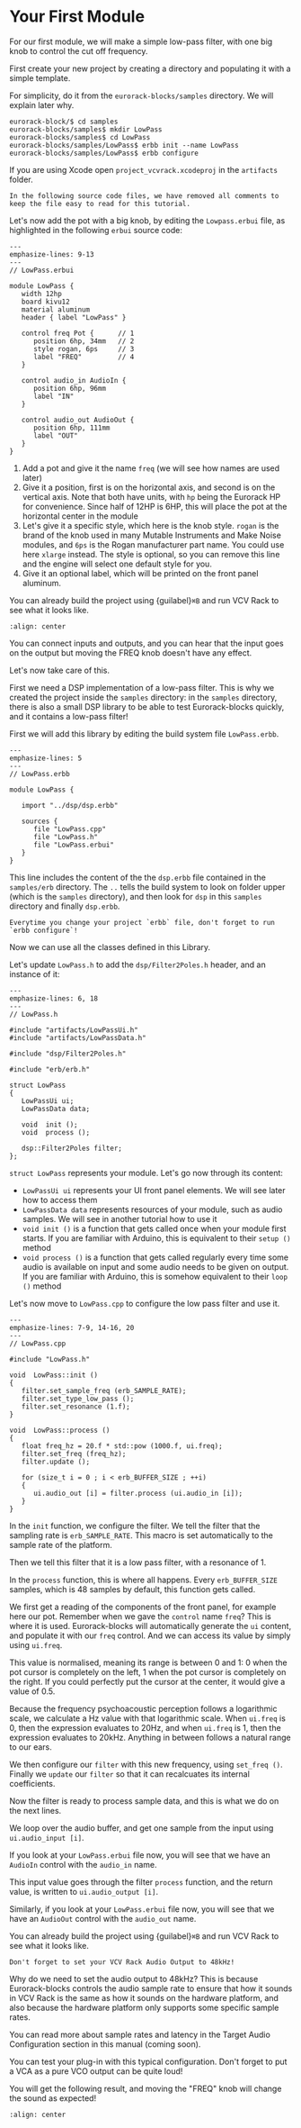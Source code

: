 # Your First Module

For our first module, we will make a simple low-pass filter, with one big knob to control
the cut off frequency.

First create your new project by creating a directory and populating it with a simple template.

For simplicity, do it from the `eurorack-blocks/samples` directory. We will explain later why.

```shell-session
eurorack-block/$ cd samples
eurorack-blocks/samples$ mkdir LowPass
eurorack-blocks/samples$ cd LowPass
eurorack-blocks/samples/LowPass$ erbb init --name LowPass
eurorack-blocks/samples/LowPass$ erbb configure
```

If you are using Xcode open `project_vcvrack.xcodeproj` in the `artifacts` folder.

```{note}
In the following source code files, we have removed all comments to
keep the file easy to read for this tutorial.
```

Let's now add the pot with a big knob, by editing the `Lowpass.erbui` file,
as highlighted in the following `erbui` source code:

```{code-block} erbui
---
emphasize-lines: 9-13
---
// LowPass.erbui

module LowPass {
   width 12hp
   board kivu12
   material aluminum
   header { label "LowPass" }

   control freq Pot {      // 1
      position 6hp, 34mm   // 2
      style rogan, 6ps     // 3
      label "FREQ"         // 4
   }

   control audio_in AudioIn {
      position 6hp, 96mm
      label "IN"
   }

   control audio_out AudioOut {
      position 6hp, 111mm
      label "OUT"
   }
}
```

1. Add a pot and give it the name `freq` (we will see how names are used later)
2. Give it a position, first is on the horizontal axis, and second is on the vertical axis.
   Note that both have units, with `hp` being the Eurorack HP for convenience.
   Since half of 12HP is 6HP, this will place the pot at the horizontal center in the module
3. Let's give it a specific style, which here is the knob style. `rogan` is the brand of the knob used
   in many Mutable Instruments and Make Noise modules, and `6ps` is the Rogan manufacturer
   part name. You could use here `xlarge` instead. The style is optional, so you can remove
   this line and the engine will select one default style for you.
4. Give it an optional label, which will be printed on the front panel aluminum.

You can already build the project using {guilabel}`⌘B` and run VCV Rack to see what it looks like.

```{image} first-add-freq.png
:align: center
```

You can connect inputs and outputs, and you can hear that the input goes on the output
but moving the FREQ knob doesn't have any effect.

Let's now take care of this. 

First we need a DSP implementation of a low-pass filter. This is why we created the project
inside the `samples` directory: in the `samples` directory, there is also a small DSP library
to be able to test Eurorack-blocks quickly, and it contains a low-pass filter!

First we will add this library by editing the build system file `LowPass.erbb`.

```{code-block} erbb
---
emphasize-lines: 5
---
// LowPass.erbb

module LowPass {

   import "../dsp/dsp.erbb"

   sources {
      file "LowPass.cpp"
      file "LowPass.h"
      file "LowPass.erbui"
   }
}
```

This line includes the content of the the `dsp.erbb` file contained in the `samples/erb` directory.
The `..` tells the build system to look on folder upper (which is the `samples` directory),
and then look for `dsp` in this `samples` directory and finally `dsp.erbb`.

```{important}
Everytime you change your project `erbb` file, don't forget to run `erbb configure`!
```

Now we can use all the classes defined in this Library.

Let's update `LowPass.h` to add the `dsp/Filter2Poles.h` header, and an instance of it:

```{code-block} cpp
---
emphasize-lines: 6, 18
---
// LowPass.h

#include "artifacts/LowPassUi.h"
#include "artifacts/LowPassData.h"

#include "dsp/Filter2Poles.h"

#include "erb/erb.h"

struct LowPass
{
   LowPassUi ui;
   LowPassData data;

   void  init ();
   void  process ();

   dsp::Filter2Poles filter;
};
```

`struct LowPass` represents your module. Let's go now through its content:
- `LowPassUi ui` represents your UI front panel elements. We will see later how to access
   them
- `LowPassData data` represents resources of your module, such as audio samples. We
   will see in another tutorial how to use it
- `void init ()` is a function that gets called once when your module first starts.
   If you are familiar with Arduino, this is equivalent to their `setup ()` method
- `void process ()` is a function that gets called regularly every time some audio is
   available on input and some audio needs to be given on output.
   If you are familiar with Arduino, this is somehow equivalent to their `loop ()` method

Let's now move to `LowPass.cpp` to configure the low pass filter and use it.

```{code-block} cpp
---
emphasize-lines: 7-9, 14-16, 20
---
// LowPass.cpp

#include "LowPass.h"

void  LowPass::init ()
{
   filter.set_sample_freq (erb_SAMPLE_RATE);
   filter.set_type_low_pass ();
   filter.set_resonance (1.f);
}

void  LowPass::process ()
{
   float freq_hz = 20.f * std::pow (1000.f, ui.freq);
   filter.set_freq (freq_hz);
   filter.update ();

   for (size_t i = 0 ; i < erb_BUFFER_SIZE ; ++i)
   {
      ui.audio_out [i] = filter.process (ui.audio_in [i]);
   }
}
```

In the `init` function, we configure the filter. We tell the filter that the sampling rate is
`erb_SAMPLE_RATE`. This macro is set automatically to the sample rate of the platform.

Then we tell this filter that it is a low pass filter, with a resonance of 1.

In the `process` function, this is where all happens. Every `erb_BUFFER_SIZE` samples,
which is 48 samples by default, this function gets called.

We first get a reading of the components of the front panel, for example here our pot.
Remember when we gave the `control` name `freq`? This is where it is used.
Eurorack-blocks will automatically generate the `ui` content, and populate it with
our `freq` control. And we can access its value by simply using `ui.freq`.

This value is normalised, meaning its range is between 0 and 1: 0 when the pot cursor
is completely on the left, 1 when the pot cursor is completely on the right. If you could
perfectly put the cursor at the center, it would give a value of 0.5.

Because the frequency psychoacoustic perception follows a logarithmic scale, we calculate
a Hz value with that logarithmic scale. When `ui.freq` is 0, then the expression evaluates
to 20Hz, and when `ui.freq` is 1, then the expression evaluates to 20kHz. Anything in
between follows a natural range to our ears.

We then configure our `filter` with this new frequency, using `set_freq ()`.
Finally we `update` our `filter` so that it can recalcuates its internal coefficients.

Now the filter is ready to process sample data, and this is what we do on the next lines.

We loop over the audio buffer, and get one sample from the input using `ui.audio_input [i]`.

If you look at your `LowPass.erbui` file now, you will see that we have an `AudioIn` control
with the `audio_in` name.

This input value goes through the filter `process` function, and the return value, is written
to `ui.audio_output [i]`.

Similarly, if you look at your `LowPass.erbui` file now, you will see that we have an `AudioOut` control
with the `audio_out` name.

You can already build the project using {guilabel}`⌘B` and run VCV Rack to see what it looks like.

```{important}
Don't forget to set your VCV Rack Audio Output to 48kHz!
```

Why do we need to set the audio output to 48kHz?
This is because Eurorack-blocks controls the audio sample rate to ensure that how it
sounds in VCV Rack is the same as how it sounds on the hardware platform, and also
because the hardware platform only supports some specific sample rates.

You can read more about sample rates and latency in the Target Audio Configuration section
in this manual (coming soon).

You can test your plug-in with this typical configuration. Don't forget to put a VCA as a pure
VCO output can be quite loud!

You will get the following result, and moving the "FREQ" knob will change the sound as expected!

```{image} first-add-filter.png
:align: center
```
